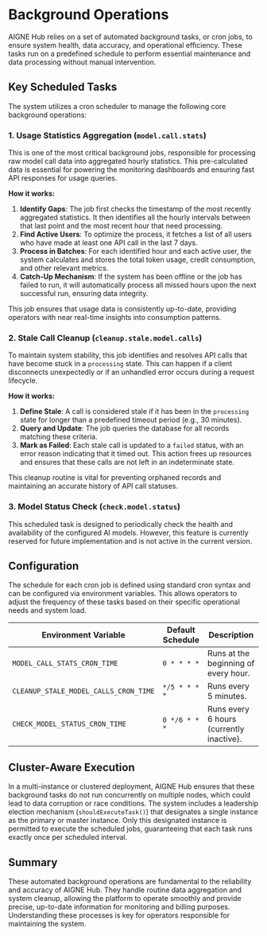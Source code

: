 # Background Operations

AIGNE Hub relies on a set of automated background tasks, or cron jobs, to ensure system health, data accuracy, and operational efficiency. These tasks run on a predefined schedule to perform essential maintenance and data processing without manual intervention.

## Key Scheduled Tasks

The system utilizes a cron scheduler to manage the following core background operations:

### 1. Usage Statistics Aggregation (`model.call.stats`)

This is one of the most critical background jobs, responsible for processing raw model call data into aggregated hourly statistics. This pre-calculated data is essential for powering the monitoring dashboards and ensuring fast API responses for usage queries.

**How it works:**

1.  **Identify Gaps**: The job first checks the timestamp of the most recently aggregated statistics. It then identifies all the hourly intervals between that last point and the most recent hour that need processing.
2.  **Find Active Users**: To optimize the process, it fetches a list of all users who have made at least one API call in the last 7 days.
3.  **Process in Batches**: For each identified hour and each active user, the system calculates and stores the total token usage, credit consumption, and other relevant metrics.
4.  **Catch-Up Mechanism**: If the system has been offline or the job has failed to run, it will automatically process all missed hours upon the next successful run, ensuring data integrity.

This job ensures that usage data is consistently up-to-date, providing operators with near real-time insights into consumption patterns.

### 2. Stale Call Cleanup (`cleanup.stale.model.calls`)

To maintain system stability, this job identifies and resolves API calls that have become stuck in a `processing` state. This can happen if a client disconnects unexpectedly or if an unhandled error occurs during a request lifecycle.

**How it works:**

1.  **Define Stale**: A call is considered stale if it has been in the `processing` state for longer than a predefined timeout period (e.g., 30 minutes).
2.  **Query and Update**: The job queries the database for all records matching these criteria.
3.  **Mark as Failed**: Each stale call is updated to a `failed` status, with an error reason indicating that it timed out. This action frees up resources and ensures that these calls are not left in an indeterminate state.

This cleanup routine is vital for preventing orphaned records and maintaining an accurate history of API call statuses.

### 3. Model Status Check (`check.model.status`)

This scheduled task is designed to periodically check the health and availability of the configured AI models. However, this feature is currently reserved for future implementation and is not active in the current version.

## Configuration

The schedule for each cron job is defined using standard cron syntax and can be configured via environment variables. This allows operators to adjust the frequency of these tasks based on their specific operational needs and system load.

| Environment Variable                  | Default Schedule | Description                                            |
| ------------------------------------- | ---------------- | ------------------------------------------------------ |
| `MODEL_CALL_STATS_CRON_TIME`          | `0 * * * *`      | Runs at the beginning of every hour.                   |
| `CLEANUP_STALE_MODEL_CALLS_CRON_TIME` | `*/5 * * * *`    | Runs every 5 minutes.                                  |
| `CHECK_MODEL_STATUS_CRON_TIME`        | `0 */6 * * *`    | Runs every 6 hours (currently inactive).               |

## Cluster-Aware Execution

In a multi-instance or clustered deployment, AIGNE Hub ensures that these background tasks do not run concurrently on multiple nodes, which could lead to data corruption or race conditions. The system includes a leadership election mechanism (`shouldExecuteTask()`) that designates a single instance as the primary or master instance. Only this designated instance is permitted to execute the scheduled jobs, guaranteeing that each task runs exactly once per scheduled interval.

## Summary

These automated background operations are fundamental to the reliability and accuracy of AIGNE Hub. They handle routine data aggregation and system cleanup, allowing the platform to operate smoothly and provide precise, up-to-date information for monitoring and billing purposes. Understanding these processes is key for operators responsible for maintaining the system.